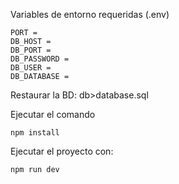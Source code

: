 Variables de entorno requeridas (.env)

```
PORT = 
DB_HOST = 
DB_PORT = 
DB_PASSWORD = 
DB_USER = 
DB_DATABASE = 
```

Restaurar la BD: db>database.sql

Ejecutar el comando
```
npm install
```

Ejecutar el proyecto con:
```
npm run dev
```